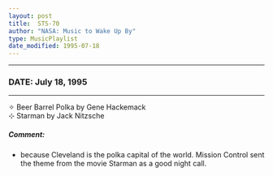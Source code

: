 ```yaml
---
layout: post
title:  STS-70
author: "NASA: Music to Wake Up By"
type: MusicPlaylist
date_modified: 1995-07-18
---
```


----
### DATE: July 18, 1995
----
✧ Beer Barrel Polka by Gene Hackemack  &nbsp;<br />⊹ Starman by Jack Nitzsche

##### Comment:
* because Cleveland is the polka capital of the world.
Mission Control sent the theme from the movie Starman as a good night call.

